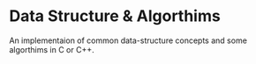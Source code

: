 # Data Structure & Algorthims

An implementaion of common data-structure concepts and some algorthims in C or C++.


